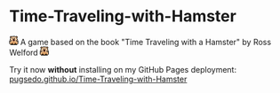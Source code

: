 # Time-Traveling-with-Hamster
![Hamster Icon](https://raw.githubusercontent.com/pugsedo/Time-Traveling-with-Hamster/main/project/assets/sprites/hamster_0.png) A game based on the book "Time Traveling with a Hamster" by Ross Welford ![Hamster Icon](https://raw.githubusercontent.com/pugsedo/Time-Traveling-with-Hamster/main/project/assets/sprites/hamster_0.png)

Try it now <b>without</b> installing on my GitHub Pages deployment:
[pugsedo.github.io/Time-Traveling-with-Hamster](https://pugsedo.github.io/Time-Traveling-with-Hamster/)
